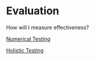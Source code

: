 # Evaluation

How will I measure effectiveness?

[Numerical Testing](Evaluation%20d8ad88a73bf44a8386abdf9c6c190cfc/Numerical%20Testing%20e1bb917271204aa19e29debb6ec913e5.md)

[Holistic Testing](Evaluation%20d8ad88a73bf44a8386abdf9c6c190cfc/Holistic%20Testing%20b2a954dc43b44338b5ca2aa8c949ac77.md)